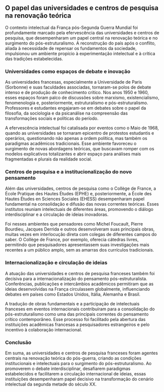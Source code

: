 
## O papel das universidades e centros de pesquisa na renovação teórica

O contexto intelectual da França pós-Segunda Guerra Mundial foi profundamente marcado pela efervescência das universidades e centros de pesquisa, que desempenharam um papel central na renovação teórica e no surgimento do pós-estruturalismo. A reconstrução do país após o conflito, aliada à necessidade de repensar os fundamentos da sociedade, impulsionou um ambiente propício à experimentação intelectual e à crítica das tradições estabelecidas.

### Universidades como espaços de debate e inovação

As universidades francesas, especialmente a Universidade de Paris (Sorbonne) e suas faculdades associadas, tornaram-se polos de debate intenso e de produção de conhecimento crítico. Nos anos 1950 e 1960, esses espaços foram palco de discussões sobre marxismo, existencialismo, fenomenologia e, posteriormente, estruturalismo e pós-estruturalismo. Professores e estudantes engajaram-se em debates sobre o papel da filosofia, da sociologia e da psicanálise na compreensão das transformações sociais e políticas do período.

A efervescência intelectual foi catalisada por eventos como o Maio de 1968, quando as universidades se tornaram epicentro de protestos estudantis e operários, questionando não apenas a ordem política, mas também os paradigmas acadêmicos tradicionais. Esse ambiente favoreceu o surgimento de novas abordagens teóricas, que buscavam romper com os modelos explicativos totalizantes e abrir espaço para análises mais fragmentadas e plurais da realidade social.

### Centros de pesquisa e a institucionalização do novo pensamento

Além das universidades, centros de pesquisa como o Collège de France, a École Pratique des Hautes Études (EPHE) e, posteriormente, a École des Hautes Études en Sciences Sociales (EHESS) desempenharam papel fundamental na consolidação e difusão das novas correntes teóricas. Esses institutos reuniam intelectuais de diferentes áreas, promovendo o diálogo interdisciplinar e a circulação de ideias inovadoras.

Foi nesses ambientes que pensadores como Michel Foucault, Pierre Bourdieu, Jacques Derrida e outros desenvolveram suas principais obras, muitas vezes em interlocução direta com colegas de diferentes campos do saber. O Collège de France, por exemplo, oferecia cátedras livres, permitindo que pesquisadores apresentassem suas investigações mais recentes a um público amplo, sem as amarras dos currículos tradicionais.

### Internacionalização e circulação de ideias

A atuação das universidades e centros de pesquisa franceses também foi decisiva para a internacionalização do pensamento pós-estruturalista. Conferências, publicações e intercâmbios acadêmicos permitiram que as ideias desenvolvidas na França circulassem globalmente, influenciando debates em países como Estados Unidos, Itália, Alemanha e Brasil.

A tradução de obras fundamentais e a participação de intelectuais franceses em eventos internacionais contribuíram para a consolidação do pós-estruturalismo como uma das principais correntes do pensamento crítico contemporâneo. Esse processo foi facilitado pela abertura das instituições acadêmicas francesas a pesquisadores estrangeiros e pelo incentivo à colaboração internacional.

### Conclusão

Em suma, as universidades e centros de pesquisa franceses foram agentes centrais na renovação teórica do pós-guerra, criando as condições institucionais e intelectuais para o surgimento do pós-estruturalismo. Ao promoverem o debate interdisciplinar, desafiarem paradigmas estabelecidos e facilitarem a circulação internacional de ideias, essas instituições desempenharam papel decisivo na transformação do cenário intelectual da segunda metade do século XX.
```
